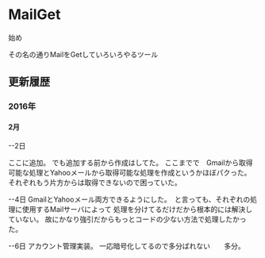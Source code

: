 # MailGet
始め

その名の通りMailをGetしていろいろやるツール

<h2>更新履歴</h2>

<h3>2016年</h3>

<h4>2月</h4>

--2日

ここに追加。
でも追加する前から作成はしてた。
ここまでで　Gmailから取得可能な処理とYahooメールから取得可能な処理を作成というかほぼパクった。
それぞれもう片方からは取得できないので困っていた。

--4日
GmailとYahooメール両方できるようにした。　と言っても、それぞれの処理に使用するMailサーバによって
処理を分けてるだけだから根本的には解決していない。
故にかなり強引だからもっとコードの少ない方法で処理したかった。

--6日
アカウント管理実装。
一応暗号化してるので多分ばれない　　多分。



